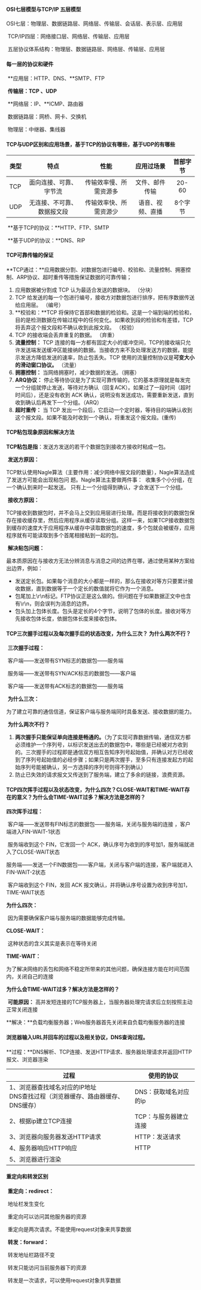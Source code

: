 #### **OSI七层模型与TCP/IP 五层模型**

​		OSI七层：物理层、数据链路层、网络层、传输层、会话层、表示层、应用层

​		TCP/IP四层：网络接口层、网络层、传输层、应用层

​		五层协议体系结构：物理层、数据链路层、网络层、传输层、应用层



#### 每一层的协议和硬件

​		**应用层：HTTP、DNS、**SMTP、FTP

​		**传输层：TCP 、UDP**

​		**网络层：IP、**ICMP、路由器

​		数据链路层：网桥、网卡、交换机

​		物理层：中继器、集线器



#### **TCP与UDP区别和应用场景，基于TCP的协议有哪些，基于UDP的有哪些** 

| 类型 |            特点            |          性能          |    应用过场景    | 首部字节 |
| ---- | :------------------------: | :--------------------: | :--------------: | :------: |
| TCP  |   面向连接、可靠、字节流   | 传输效率慢、所需资源多 |  文件、邮件传输  |  20-60   |
| UDP  | 无连接、不可靠、数据报文段 | 传输效率快、所需资源少 | 语音、视频、直播 | 8个字节  |

​	**基于TCP的协议：**HTTP、FTP、SMTP

​	**基于UDP的协议：**DNS、RIP



#### **TCP可靠传输的保证** 

​		**TCP通过：**应用数据分割、对数据包进行编号、校验和、流量控制、拥塞控制、ARP协议、超时重传等措施保证数据的可靠传输；

1. 应用数据被分割成 TCP 认为最适合发送的数据块。 （分块）
2. TCP 给发送的每一个包进行编号，接收方对数据包进行排序，把有序数据传送给应用层。 （编号）
3. **校验和：**TCP 将保持它首部和数据的检验和。这是一个端到端的检验和，目的是检测数据在传输过程中的任何变化。如果收到段的检验和有差错，TCP 将丢弃这个报文段和不确认收到此报文段。 （校验）
4. TCP 的接收端会丢弃重复的数据。 （弃重）
5. **流量控制：** TCP 连接的每一方都有固定大小的缓冲空间，TCP的接收端只允许发送端发送缓冲区能接纳的数据。当接收方来不及处理发送方的数据，能提示发送方降低发送的速率，防止包丢失。TCP 使用的流量控制协议是**可变大小的滑动窗口协议。** （流量）
6. **拥塞控制：** 当网络拥塞时，减少数据的发送。（拥塞）
7. **ARQ协议：** 停止等待协议是为了实现可靠传输的，它的基本原理就是每发完一个分组就停止发送，等待对方确认（回复ACK）。如果过了一段时间（超时时间后），还是没有收到 ACK 确认，说明没有发送成功，需要重新发送，直到收到确认后再发下一个分组。（ARQ）
8. **超时重传：** 当 TCP 发出一个段后，它启动一个定时器，等待目的端确认收到这个报文段。如果不能及时收到一个确认，将重发这个报文段。(重传)



#### **TCP粘包现象原因和解决方法** 

​	**TCP粘包是指**：发送方发送的若干个数据包到接收方接收时粘成一包。

​	**发送方原因：**

​	TCP默认使用Nagle算法（主要作用：减少网络中报文段的数量），Nagle算法造成了发送方可能会出现粘包问	题。Nagle算法主要做两件事：
​	收集多个小分组，在一个确认到来时一起发送。
​	只有上一个分组得到确认，才会发送下一个分组。

​	**接收方原因：**

TCP接收到数据包时，并不会马上交到应用层进行处理。而是将接收到的数据包保存在接收缓存里，然后应用程序从缓存读取分组。这样一来，如果TCP接收数据包到缓存的速度大于应用程序从缓存中读取数据包的速度，多个包就会被缓存，应用程序就有可能读取到多个首尾相接粘到一起的包。

​	**解决粘包问题：**

​		最本质原因在与接收方无法分辨消息与消息之间的边界在哪，通过使用某种方案给出边界，例如：

- 发送定长包。如果每个消息的大小都是一样的，那么在接收对等方只要累计接收数据，直到数据等于一个定长的数值就将它作为一个消息。
- 包尾加上\r\n标记。FTP协议正是这么做的。但问题在于如果数据正文中也含有\r\n，则会误判为消息的边界。
- 包头加上包体长度。包头是定长的4个字节，说明了包体的长度。接收对等方先接收包体长度，依据包体长度来接收包体。



#### **TCP三次握手过程以及每次握手后的状态改变，为什么三次？  为什么两次不行？**

​	**三次握手过程：**

​		客户端——发送带有SYN标志的数据包——服务端 

​		服务端——发送带有SYN/ACK标志的数据包——客户端

​		客户端——发送带有ACK标志的数据包——服务端

​	**为什么三次：**

​		为了建立可靠的通信信道，保证客户端与服务端同时具备发送、接收数据的能力。

​	**为什么两次不行？**

1. **两次握手只能保证单向连接是畅通的。**（为了实现可靠数据传输，通信双方都必须维护一个序列号，以标识发送出去的数据包中，哪些是已经被对方收到的。三次握手的过程即是通信双方相互告知序列号起始值，并确认对方已经收到了序列号起始值的必经步骤；如果只是两次握手，至多只有连接发起方的起始序列号能被确认，另一方选择的序列号则得不到确认）
2. 防止已失效的请求报文又传送到了服务端，建立了多余的链接，浪费资源。



#### **TCP四次挥手过程以及状态改变，为什么四次？CLOSE-WAIT和TIME-WAIT存在的意义？为什么会TIME-WAIT过多？解决方法是怎样的？** 

**四次挥手过程：**

​	客户端——发送带有FIN标志的数据包——服务端，关闭与服务端的连接 ，客户端进入FIN-WAIT-1状态

​	服务端收到这个 FIN，它发回一个 ACK，确认序号为收到的序号加1，服务端就进入了CLOSE-WAIT状态

​	服务端——发送⼀个FIN数据包——客户端，关闭与客户端的连接，客户端就进入FIN-WAIT-2状态

​	客户端收到这个 FIN，发回 ACK 报文确认，并将确认序号设置为收到序号加1，TIME-WAIT状态

**为什么四次：**

​	因为需要确保客户端与服务端的数据能够完成传输。

**CLOSE-WAIT：**

​	这种状态的含义其实是表示在等待关闭

**TIME-WAIT：**

​	为了解决网络的丢包和网络不稳定所带来的其他问题，确保连接方能在时间范围内，关闭自己的连接

**为什么会TIME-WAIT过多？解决方法是怎样的？**

​	**可能原因：** 高并发短连接的TCP服务器上，当服务器处理完请求后立刻按照主动正常关闭连接

​	**解决：**负载均衡服务器；Web服务器首先关闭来自负载均衡服务器的连接



#### **浏览器输入URL并回车的过程以及相关协议，DNS查询过程。** 

​	**过程：**DNS解析、TCP连接、发送HTTP请求、服务器处理请求并返回HTTP报文、浏览器渲染

| 过程                                                         | 使用的协议            |
| ------------------------------------------------------------ | --------------------- |
| 1、浏览器查找域名对应的IP地址<br />DNS查找过程（浏览器缓存、路由器缓存、DNS缓存） | DNS：获取域名对应的ip |
| 2、根据ip建立TCP连接                                         | TCP：与服务器建立连接 |
| 3、浏览器向服务器发送HTTP请求                                | HTTP：发送请求        |
| 4、服务器响应HTTP响应                                        | HTTP                  |
| 5、浏览器进行渲染                                            |                       |



#### **重定向和转发区别** 

​	**重定向：redirect：**

​			地址栏发生变化	

​			重定向可以访问其他服务器的资源

​			重定向是两次请求。不能使用request对象来共享数据

​	**转发：forward：**

​			转发地址栏路径不变

​			转发只能访问当前服务器下的资源

​			转发是一次请求，可以使用request对象共享数据
